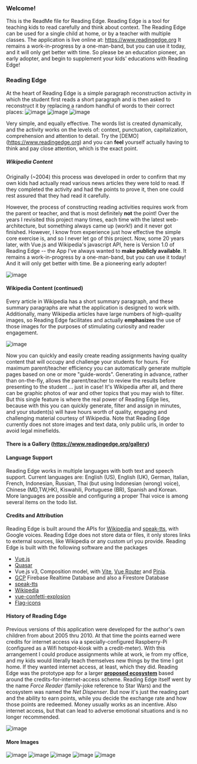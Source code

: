 ### Welcome! 
This is the ReadMe file for Reading Edge. Reading Edge is a tool for teaching kids to read carefully and think about context. The Reading Edge can be used for a single child at home, or by a teacher with multiple classes. The application is live online at: https://www.readingedge.org  It remains a work-in-progress by a one-man-band, but you can use it today, and it will only get better with time. So please be an education pioneer, an early adopter, and begin to supplement your kids' educations with Reading Edge!

### Reading Edge
At the heart of Reading Edge is a simple paragraph reconstruction activity in which the student first reads a short paragraph and is then asked to reconstruct it by replacing a random handful of words to their correct places:
![image](https://user-images.githubusercontent.com/5249621/233723143-a471a8ec-b0d0-45c1-888e-c14b0bcc7fa2.png)
![image](https://user-images.githubusercontent.com/5249621/233723552-2c8c3b94-10ec-44f1-82d2-5e4f97ea9367.png)
![image](https://user-images.githubusercontent.com/5249621/233723781-2974927f-98a8-48a8-be37-5ce6b51588d1.png)

Very simple, and equally effective.  The words list is created dynamically, and the activity works on the levels of: context, punctuation, capitalization, comprehension and attention to detail.  Try the [DEMO] (https://www.readingedge.org) and you can __feel__ yourself actually having to think and pay close attention, which is the exact point.

##### Wikipedia Content
Originally (~2004) this process was developed in order to confirm that my own kids had actually read various news articles they were told to read. If they completed the activity and had the points to prove it, then one could rest assured that they had read it carefully.

However, the process of constructing reading activities requires work from the parent or teacher, and that is most definitely __not__ the point! Over the years I revisited this project many times, each time with the latest web-architecture, but something always came up (work!) and it never got finished.  However, I know from experience just how effective the simple core exercise is, and so I never let go of this project.  Now, some 20 years later, with Vue.js and Wikipedia's javascript API, here is Version 1.0 of Reading Edge -- the App I've always wanted to __make publicly available__.  It remains a work-in-progress by a one-man-band, but you can use it today! And it will only get better with time.  Be a pioneering early adopter!

![image](https://user-images.githubusercontent.com/5249621/233731964-3d59f01c-77ef-40fe-a5fa-93f537d3fb7f.png)

#### Wikipedia Content (continued)
Every article in Wikipedia has a short summary paragraph, and these summary paragraphs are what the application is designed to work with. Additionally, many Wikipedia articles have large numbers of high-quality images, so Reading Edge facilitates and actually __emphasizes__ the use of those images for the purposes of stimulating curiosity and reader engagement.

![image](https://user-images.githubusercontent.com/5249621/233734238-5ef7bcc9-899f-42ee-adbe-377a0616dd66.png)

Now you can quickly and easily create reading assignments having quality content that will occupy and challenge your students for hours. For maximum parent/teacher efficiency you can automatically generate multiple pages based on one or more "guide-words".  Generating in advance, rather than on-the-fly, allows the parent/teacher to review the results before presenting to the student ... just in case!  It's Wikipedia after all, and there can be graphic photos of war and other topics that you may wish to filter.  But this single feature is where the real power of Reading Edge lies, because with this you can quickly generate, filter and assign in minutes, and your student(s) will have hours worth of quality, engaging and challenging material courtesy of Wikipedia. Note that Reading Edge currently does not store images and text data, only public urls, in order to avoid legal minefields.

#### There is a Gallery (https://www.readingedge.org/gallery)

#### Language Support
Reading Edge works in multiple languages with both text and speech support. Current languages are: English (US), English (UK), German, Italian, French, Indonesian, Russian, Thai (but using Indonesian (wrong) voice), Chinese (MD,TW,HK), Kiswahili, Portuguese (BR), Spanish and Korean. More languages are possible and configuring a proper Thai voice is among several items on the todo list.

#### Credits and Attribution
Reading Edge is built around the APIs for <a target="_blank" href="https://www.npmjs.com/package/wikipedia">Wikipedia</a> and <a target="_blank" href="https://www.npmjs.com/package/speak-tts">speak-tts</a>, with Google voices.  Reading Edge does not store data or files, it only stores links to external sources, like Wikipedia or any custom url you provide. Reading Edge is built with the following software and the packages 
<ul>
  <li><a target="_blank" href="https://vuejs.org">Vue.js</a>
  <li><a target="_blank" href="https://quasar.dev">Quasar</a>
  <li>Vue.js v3, Composition model,  with <a target="_blank" href="https://vitejs.dev">Vite</a>, <a target="_blank" href="https://router.vuejs.org">Vue Router</a> and <a target="_blank" href="https://pinia.vuejs.org">Pinia</a>.
  <li><a target="_blank" href="https://cloud.google.com">GCP</a> Firebase Realtime Database and also a Firestore Database
  <li><a target="_blank" href="https://www.npmjs.com/package/speak-tts">speak-tts</a>
  <li><a target="_blank" href="https://www.npmjs.com/package/wikipedia">Wikipedia</a>
  <li><a target="_blank" href="https://vuejsexamples.com/an-explosion-of-confetti-as-a-vue-3-component/">vue-confetti-explosion</a>
  <li><a target="_blank" href="https://www.npmjs.com/package/flag-icons">Flag-icons</a>
</ul>

#### History of Reading Edge
Previous versions of this application were developed for the author's own children from about 2005 thru 2010. At that time the points earned were credits for internet access via a specially-configured Raspberry-Pi (configured as a Wifi hotspot-kiosk with a credit-meter). With this arrangement I could produce assignments while at work, ie from my office, and my kids would literally teach themselves new things by the time I got home.  If they wanted internet access, at least, which they did.  Reading Edge was the prototype app for a larger <a target="_blank" href="https://netdispenser.github.io/">__proposed ecosystem__</a> based around the credits-for-internet-access scheme. Reading Edge itself went by the name <i>Force Reader</i> (family-joke reference to Star Wars) and the ecosystem was named the <i>Net Dispenser</i>.  But now it's just the reading part and the ability to earn points, while you decide the exchange rate and how those points are redeemed. Money usually works as an incentive.  Also internet access, but that can lead to adverse emotional situations and is no longer recommended.

![image](https://user-images.githubusercontent.com/5249621/233739151-5f715921-ce0a-4ec8-b293-975beececeba.png)

#### More Images
![image](https://user-images.githubusercontent.com/5249621/233742352-6481d850-09d0-4221-8ba2-fd8197972d41.png)
![image](https://user-images.githubusercontent.com/5249621/233742367-3a764474-112c-404d-b944-b1f82cdf8ab7.png)
![image](https://user-images.githubusercontent.com/5249621/233742403-4855d0f8-2ca2-4e0c-8fcb-e72fced094ca.png)
![image](https://user-images.githubusercontent.com/5249621/233742953-74178c90-b9b3-4760-b8a3-ea90de7471a1.png)
![image](https://user-images.githubusercontent.com/5249621/233744696-3900c1f7-7429-4858-89b2-f54696d7bc5a.png)


